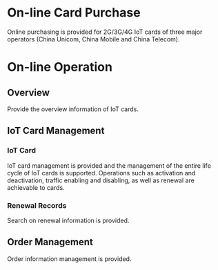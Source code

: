 # On-line Card Purchase
Online purchasing is provided for 2G/3G/4G IoT cards of three major operators (China Unicom, China Mobile and China Telecom).
# On-line Operation
## Overview
Provide the overview information of IoT cards.
## IoT Card Management
### IoT Card
IoT card management is provided and the management of the entire life cycle of IoT cards is supported. Operations such as activation and deactivation, traffic enabling and disabling, as well as renewal are achievable to cards.
### Renewal Records
Search on renewal information is provided.
## Order Management
Order information management is provided.
